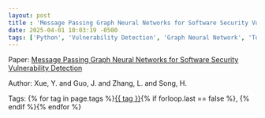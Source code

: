 ```yaml
---
layout: post
title : 'Message Passing Graph Neural Networks for Software Security Vulnerability Detection'
date: 2025-04-01 10:03:19 -0500
tags: ['Python', 'Vulnerability Detection', 'Graph Neural Network', 'Token Graph']
---
```

Paper: [Message Passing Graph Neural Networks for Software Security Vulnerability Detection](https://ieeexplore.ieee.org/stamp/stamp.jsp?arnumber=9933216)

Author: Xue, Y. and Guo, J. and Zhang, L. and Song, H.




 Tags: 
    <span>
    {% for tag in page.tags %}<a href="{{ site.baseurl }}tags/#{{ tag | slugify }}">{{ tag }}</a>{% if forloop.last == false %}, {% endif %}{% endfor %}
    </span>
